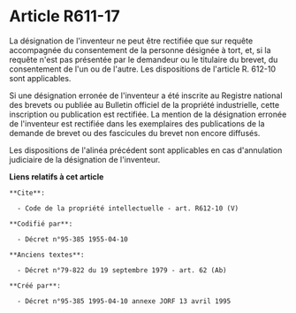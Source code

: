 # Article R611-17

La désignation de l'inventeur ne peut être rectifiée que sur requête accompagnée du consentement de la personne désignée à
tort, et, si la requête n'est pas présentée par le demandeur ou le titulaire du brevet, du consentement de l'un ou de
l'autre. Les dispositions de l'article R. 612-10 sont applicables. 

Si une désignation erronée de l'inventeur a été inscrite au Registre national des brevets ou publiée au Bulletin officiel de
la propriété industrielle, cette inscription ou publication est rectifiée. La mention de la désignation erronée de
l'inventeur est rectifiée dans les exemplaires des publications de la demande de brevet ou des fascicules du brevet non
encore diffusés. 

Les dispositions de l'alinéa précédent sont applicables en cas d'annulation judiciaire de la désignation de l'inventeur.

**Liens relatifs à cet article**

	**Cite**:

	  - Code de la propriété intellectuelle - art. R612-10 (V)

	**Codifié par**:

	  - Décret n°95-385 1955-04-10

	**Anciens textes**:

	  - Décret n°79-822 du 19 septembre 1979 - art. 62 (Ab)

	**Créé par**:

	  - Décret n°95-385 1995-04-10 annexe JORF 13 avril 1995
